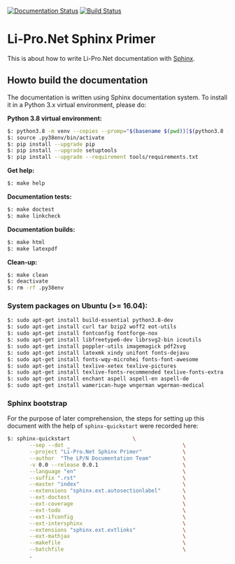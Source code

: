 [![Documentation Status](https://readthedocs.org/projects/lpn-doc-sphinx-primer/badge/?version=latest)](https://lpn-doc-sphinx-primer.readthedocs.io/en/latest/)
[![Build Status](https://travis-ci.org/lipro/lpn-doc-sphinx-primer.svg?branch=master)](https://travis-ci.org/lipro/lpn-doc-sphinx-primer)

# Li-Pro.Net Sphinx Primer

This is about how to write Li-Pro.Net documentation with
[Sphinx](https://www.sphinx-doc.org).

## Howto build the documentation

The documentation is written using Sphinx documentation system. To
install it in a Python 3.x virtual environment, please do:

**Python 3.8 virtual environment:**

```bash
$: python3.8 -m venv --copies --promp="$(basename $(pwd))[$(python3.8 --version)]" .py38env
$: source .py38env/bin/activate
$: pip install --upgrade pip
$: pip install --upgrade setuptools
$: pip install --upgrade --requirement tools/requirements.txt
```

**Get help:**

```bash
$: make help
```

**Documentation tests:**

```bash
$: make doctest
$: make linkcheck
```

**Documentation builds:**

```bash
$: make html
$: make latexpdf
```

**Clean-up:**

```bash
$: make clean
$: deactivate
$: rm -rf .py38env
```

### System packages on Ubuntu (>= 16.04):

```bash
$: sudo apt-get install build-essential python3.8-dev
$: sudo apt-get install curl tar bzip2 woff2 eot-utils
$: sudo apt-get install fontconfig fontforge-nox
$: sudo apt-get install libfreetype6-dev librsvg2-bin icoutils
$: sudo apt-get install poppler-utils imagemagick pdf2svg
$: sudo apt-get install latexmk xindy unifont fonts-dejavu
$: sudo apt-get install fonts-wqy-microhei fonts-font-awesome
$: sudo apt-get install texlive-xetex texlive-pictures
$: sudo apt-get install texlive-fonts-recommended texlive-fonts-extra
$: sudo apt-get install enchant aspell aspell-en aspell-de
$: sudo apt-get install wamerican-huge wngerman wgerman-medical
```

### Sphinx bootstrap

For the purpose of later comprehension, the steps for setting up this
document with the help of `sphinx-quickstart` were recorded here:

```bash
$: sphinx-quickstart					\
       --sep --dot _                                    \
       --project "Li-Pro.Net Sphinx Primer"             \
       --author  "The LP/N Documentation Team"          \
       -v 0.0 --release 0.0.1                           \
       --language "en"                                  \
       --suffix ".rst"                                  \
       --master "index"                                 \
       --extensions "sphinx.ext.autosectionlabel"       \
       --ext-doctest                                    \
       --ext-coverage                                   \
       --ext-todo                                       \
       --ext-ifconfig                                   \
       --ext-intersphinx                                \
       --extensions "sphinx.ext.extlinks"               \
       --ext-mathjax                                    \
       --makefile                                       \
       --batchfile                                      \
       .
```
